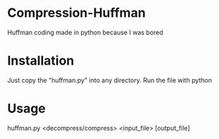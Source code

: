 # Compression-Huffman
Huffman coding made in python because I was bored

# Installation
Just copy the "huffman.py" into any directory. Run the file with python

# Usage
huffman.py <decompress/compress> <input_file> [output_file]
